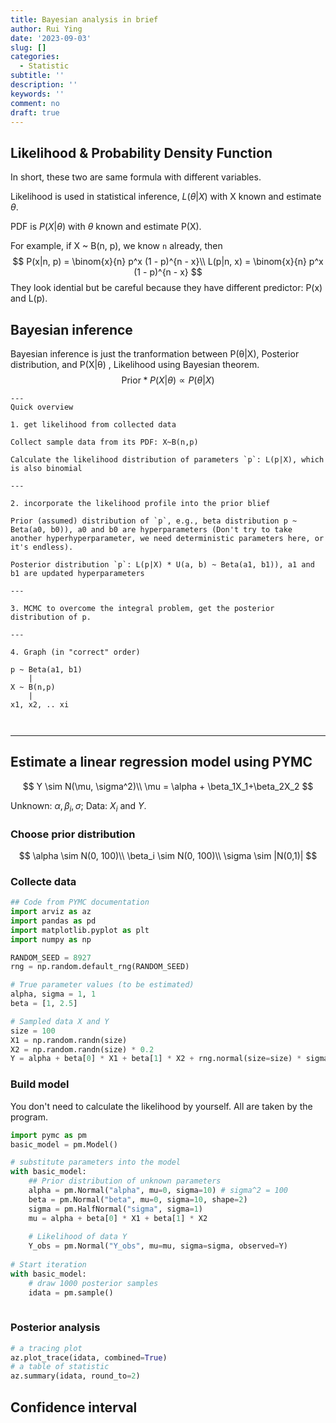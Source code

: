 ```yaml
---
title: Bayesian analysis in brief
author: Rui Ying
date: '2023-09-03'
slug: []
categories:
  - Statistic
subtitle: ''
description: ''
keywords: ''
comment: no
draft: true
---
```


## Likelihood & Probability Density Function

In short, these two are same formula with different variables.

Likelihood is used in statistical inference, $L(\theta|X)$ with X known and estimate $\theta$. 

PDF is $P(X|\theta)$ with $\theta$ known and estimate P(X).

For example, if X ~ B(n, p), we know `n` already, then
$$
P(x|n, p) = \binom{x}{n} p^x (1 - p)^{n - x}\\
L(p|n, x) = \binom{x}{n} p^x (1 - p)^{n - x}
$$
They look idential but be careful because they have different predictor: P(x) and L(p).

## Bayesian inference

Bayesian inference is just the tranformation between P(θ|X), Posterior distribution, and P(X|θ) , Likelihood using Bayesian theorem.
$$
\text{Prior} * P(X|\theta)  \propto P(\theta|X)
$$

```
---
Quick overview

1. get likelihood from collected data

Collect sample data from its PDF: X~B(n,p)

Calculate the likelihood distribution of parameters `p`: L(p|X), which is also binomial

---

2. incorporate the likelihood profile into the prior blief

Prior (assumed) distribution of `p`, e.g., beta distribution p ~ Beta(a0, b0)), a0 and b0 are hyperparameters (Don't try to take another hyperhyperparameter, we need deterministic parameters here, or it's endless).

Posterior distribution `p`: L(p|X) * U(a, b) ~ Beta(a1, b1)), a1 and b1 are updated hyperparameters

---

3. MCMC to overcome the integral problem, get the posterior distribution of p.

---

4. Graph (in "correct" order)

p ~ Beta(a1, b1)
    |
X ~ B(n,p)
    |
x1, x2, .. xi



```

---

## Estimate a linear regression model using PYMC

$$
Y \sim N(\mu, \sigma^2)\\
\mu = \alpha + \beta_1X_1+\beta_2X_2
$$

Unknown: $\alpha, \beta_i, \sigma$; Data: $X_i$ and $Y$.

### Choose prior distribution

$$
\alpha \sim N(0, 100)\\
\beta_i \sim N(0, 100)\\
\sigma \sim |N(0,1)|
$$

### Collecte data

```python
## Code from PYMC documentation
import arviz as az
import pandas as pd
import matplotlib.pyplot as plt
import numpy as np

RANDOM_SEED = 8927
rng = np.random.default_rng(RANDOM_SEED)

# True parameter values (to be estimated)
alpha, sigma = 1, 1
beta = [1, 2.5]

# Sampled data X and Y
size = 100
X1 = np.random.randn(size)
X2 = np.random.randn(size) * 0.2
Y = alpha + beta[0] * X1 + beta[1] * X2 + rng.normal(size=size) * sigma

```

### Build model

You don't need to calculate the likelihood by yourself. All are taken by the program.

```python
import pymc as pm
basic_model = pm.Model()

# substitute parameters into the model
with basic_model:
  	## Prior distribution of unknown parameters
    alpha = pm.Normal("alpha", mu=0, sigma=10) # sigma^2 = 100
    beta = pm.Normal("beta", mu=0, sigma=10, shape=2)
    sigma = pm.HalfNormal("sigma", sigma=1)
    mu = alpha + beta[0] * X1 + beta[1] * X2
    
    # Likelihood of data Y
    Y_obs = pm.Normal("Y_obs", mu=mu, sigma=sigma, observed=Y)
    
# Start iteration 
with basic_model:
    # draw 1000 posterior samples
    idata = pm.sample()
    
```

### Posterior analysis

```python
# a tracing plot
az.plot_trace(idata, combined=True)
# a table of statistic
az.summary(idata, round_to=2)
```

## Confidence interval
